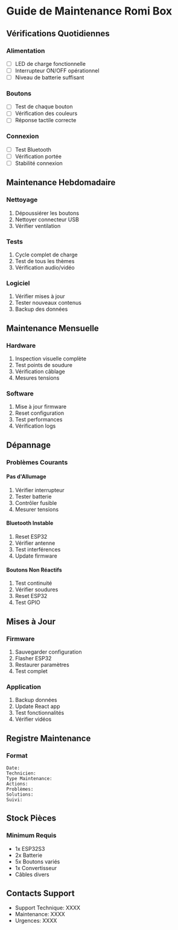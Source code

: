 # Guide de Maintenance Romi Box

## Vérifications Quotidiennes

### Alimentation
- [ ] LED de charge fonctionnelle
- [ ] Interrupteur ON/OFF opérationnel
- [ ] Niveau de batterie suffisant

### Boutons
- [ ] Test de chaque bouton
- [ ] Vérification des couleurs
- [ ] Réponse tactile correcte

### Connexion
- [ ] Test Bluetooth
- [ ] Vérification portée
- [ ] Stabilité connexion

## Maintenance Hebdomadaire

### Nettoyage
1. Dépoussiérer les boutons
2. Nettoyer connecteur USB
3. Vérifier ventilation

### Tests
1. Cycle complet de charge
2. Test de tous les thèmes
3. Vérification audio/vidéo

### Logiciel
1. Vérifier mises à jour
2. Tester nouveaux contenus
3. Backup des données

## Maintenance Mensuelle

### Hardware
1. Inspection visuelle complète
2. Test points de soudure
3. Vérification câblage
4. Mesures tensions

### Software
1. Mise à jour firmware
2. Reset configuration
3. Test performances
4. Vérification logs

## Dépannage

### Problèmes Courants

#### Pas d'Allumage
1. Vérifier interrupteur
2. Tester batterie
3. Contrôler fusible
4. Mesurer tensions

#### Bluetooth Instable
1. Reset ESP32
2. Vérifier antenne
3. Test interférences
4. Update firmware

#### Boutons Non Réactifs
1. Test continuité
2. Vérifier soudures
3. Reset ESP32
4. Test GPIO

## Mises à Jour

### Firmware
1. Sauvegarder configuration
2. Flasher ESP32
3. Restaurer paramètres
4. Test complet

### Application
1. Backup données
2. Update React app
3. Test fonctionnalités
4. Vérifier vidéos

## Registre Maintenance

### Format
```
Date:
Technicien:
Type Maintenance:
Actions:
Problèmes:
Solutions:
Suivi:
```

## Stock Pièces

### Minimum Requis
- 1x ESP32S3
- 2x Batterie
- 5x Boutons variés
- 1x Convertisseur
- Câbles divers

## Contacts Support

- Support Technique: XXXX
- Maintenance: XXXX
- Urgences: XXXX